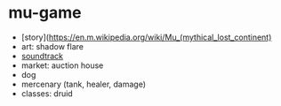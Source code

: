 # mu-game

- [story](https://en.m.wikipedia.org/wiki/Mu_(mythical_lost_continent)
- art: shadow flare
- [soundtrack](https://youtu.be/XKmjAyPj_7U?si=ezkUztcqMB9cdkQU)
- market: auction house
- dog
- mercenary (tank, healer, damage)
- classes: druid
